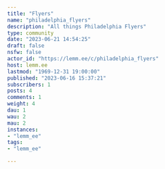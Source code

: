 ```yaml
---
title: "Flyers" 
name: "philadelphia_flyers"
description: "All things Philadelphia Flyers"
type: community
date: "2023-06-21 14:54:25"
draft: false
nsfw: false
actor_id: "https://lemm.ee/c/philadelphia_flyers"
host: lemm.ee
lastmod: "1969-12-31 19:00:00"
published: "2023-06-16 15:37:21"
subscribers: 1
posts: 4
comments: 1
weight: 4
dau: 1
wau: 2
mau: 2
instances:
- "lemm_ee"
tags: 
- "lemm_ee"

---
```

